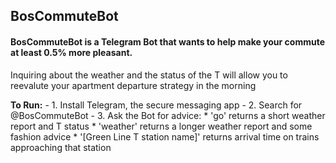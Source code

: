 ## BosCommuteBot
#### BosCommuteBot is a Telegram Bot that wants to help make your commute at least 0.5% more pleasant.

Inquiring about the weather and the status of the T will allow you to reevalute your apartment departure strategy in the morning

**To Run:**
	- 1. Install Telegram, the secure messaging app
	- 2. Search for @BosCommuteBot
	- 3. Ask the Bot for advice: 
		* 'go' returns a short weather report and T status
		* 'weather' returns a longer weather report and some fashion advice
		* '[Green Line T station name]' returns arrival time on trains approaching that station
